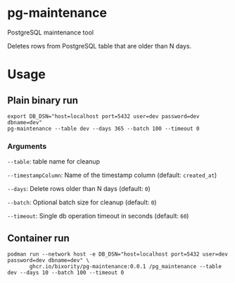 # pg-maintenance

PostgreSQL maintenance tool

Deletes rows from PostgreSQL table that are older than N days.

# Usage

## Plain binary run
```shell
export DB_DSN="host=localhost port=5432 user=dev password=dev dbname=dev"
pg-maintenance --table dev --days 365 --batch 100 --timeout 0
```

### Arguments

`--table`: table name for cleanup

`--timestampColumn`: Name of the timestamp column (default: `created_at`)

`--days`: Delete rows older than N days (default: `0`)

`--batch`: Optional batch size for cleanup (default: `0`)

`--timeout`: Single db operation timeout in seconds (default: `60`)


## Container run
```shell
podman run --network host -e DB_DSN="host=localhost port=5432 user=dev password=dev dbname=dev" \
       ghcr.io/bixority/pg-maintenance:0.0.1 /pg_maintenance --table dev --days 10 --batch 100 --timeout 0
```
